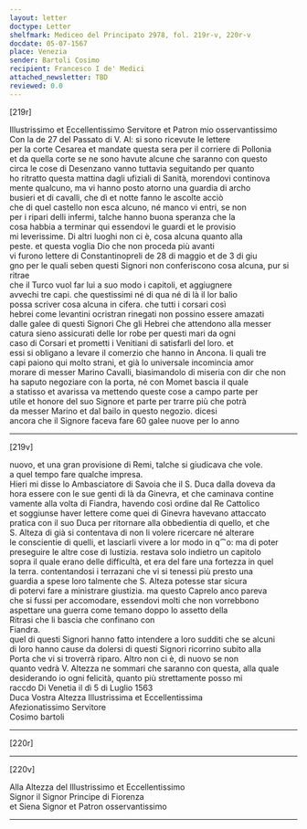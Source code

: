 ```yaml
---
layout: letter
doctype: Letter
shelfmark: Mediceo del Principato 2978, fol. 219r-v, 220r-v
docdate: 05-07-1567
place: Venezia
sender: Bartoli Cosimo
recipient: Francesco I de' Medici
attached_newsletter: TBD
reviewed: 0.0
---
```


[219r]  
  
  
Illustrissimo et Eccellentissimo Servitore et Patron mio osservantissimo  
Con la de 27 del Passato di V. Al: si sono ricevute le lettere  
per la corte Cesarea et mandate questa sera per il corriere di Pollonia  
et da quella corte se ne sono havute alcune che saranno con questo  
circa le cose di Desenzano vanno tuttavia seguitando per quanto  
ho ritratto questa mattina dagli ufiziali di Sanità, morendovi continova  
mente qualcuno, ma vi hanno posto atorno una guardia di archo  
busieri et di cavalli, che dì et notte fanno le ascolte acciò  
che di quel castello non esca alcuno, né manco vi entri, se non  
per i ripari delli infermi, talche hanno buona speranza che la  
cosa habbia a terminar qui essendovi le guardi et le provisio  
mi leverissime. Di altri luoghi non ci è, cosa alcuna quanto alla  
peste. et questa voglia Dio che non proceda più avanti  
vi furono lettere di Constantinopreli de 28 di maggio et de 3 di giu  
gno per le quali seben questi Signori non conferiscono cosa alcuna, pur si ritrae  
che il Turco vuol far lui a suo modo i capitoli, et aggiugnere  
avvechi tre capi. che questissimi né di qua né di là il lor balio  
possa scriver cosa alcuna in cifera. che tutti i corsari così  
hebrei come levantini ocristran rinegati non possino essere amazati  
dalle galee di questi Signori Che gli Hebrei che attendono alla messer  
catura sieno assicurati delle lor robe per questi mari da ogni  
caso di Corsari et prometti i Venitiani di satisfarli del loro. et  
essi si obligano a levare il comerzio che hanno in Ancona. li quali tre  
capi paiono qui molto strani, et già lo universale incomincia amor  
morare di messer Marino Cavalli, biasimandolo di miseria con dir che non  
ha saputo negoziare con la porta, né con Momet bascia il quale  
a statisso et avarissa va mettendo queste cose a campo parte per  
utile et honore del suo Signore et parte per trarre più che potrà  
da messer Marino et dal bailo in questo negozio. dicesi  
ancora che il Signore faceva fare 60 galee nuove per lo anno  
  
---  

[219v]  
  
  
nuovo, et una gran provisione di Remi, talche si giudicava che vole.  
a quel tempo fare qualche impresa.  
Hieri mi disse lo Ambasciatore di Savoia che il S. Duca dalla doveva da  
hora essere con le sue genti di là da Ginevra, et che caminava contine  
vamente alla volta di Fiandra, havendo così ordine dal Re Cattolico  
et soggiunse haver lettere come quei di Ginevra havevano attaccato  
pratica con il suo Duca per ritornare alla obbedientia di quello, et che  
S. Alteza di già si contentava di non li volere ricercare né alterare  
le conscientie di quelli, et lasciarli vivere a lor modo in q⁀o: ma di poter  
preseguire le altre cose di Iustizia. restava solo indietro un capitolo  
sopra il quale erano delle difficultà, et era del fare una fortezza in quel  
la terra. contentandosi i terrazani che vi si tenessi più presto una  
guardia a spese loro talmente che S. Alteza potesse star sicura  
di potervi fare a ministrare giustizia. ma questo Caprelo anco pareva  
che si fussi per accomodare, essendovi molti che non vorrebbono  
aspettare una guerra come temano doppo lo assetto della  
Ritrasi che li bascia che confinano con  
Fiandra.  
quel di questi Signori hanno fatto intendere a loro sudditi che se alcuni  
di loro hanno cause da dolersi di questi Signori ricorrino subito alla  
Porta che vi si troverrà riparo. Altro non ci è, di nuovo se non  
quanto vedrà V. Altezza ne sommari che saranno con questa, alla quale  
desiderando io ogni felicità, quanto più strettamente posso mi  
raccdo Di Venetia il dì 5 di Luglio 1563  
Duca Vostra Altezza Illustrissima et Eccellentissima  
Afezionatissimo Servitore  
Cosimo bartoli  
  
---  

[220r]  
  
  
  
---  

[220v]  
  
  
Alla Altezza del Illustrissimo et Eccellentissimo  
Signor il Signor Principe di Fiorenza  
et Siena Signor et Patron osservantissimo  
  
---  

